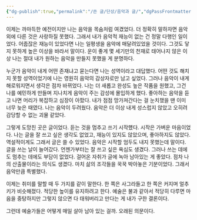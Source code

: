 ```yaml
---
{"dg-publish":true,"permalink":"/쓴 글/단상/음악과 글/","dgPassFrontmatter":true}
---
```


이제는 까마득한 예전이지만 나는 음악을 목숨처럼 여겼었다. 더 정확히 말하자면 음악 외에 다른 것은 사랑하질 못했다. 그래서 내가 음악적 재능이 없는 건 정말 다행인 일이었다. 어줍잖은 재능이 있었다면 나는 일평생을 음악에 매달려있었을 것이다. 그것도 닿지 못하게 높은 이상을 바라서 말이다. 운이 좋게 몇 세기만의 천재로 태어나지 않은 이상 나는 절대 내가 원하는 음악을 만들지 못했을 게 분명하다.

누군가 음악이 내게 어떤 존재냐고 묻는다면 나는 성역이라고 대답했다. 어떤 것도 해치지 못할 성역이었기에 나는 영원히 음악의 감상자로만 남고 싶었다. 그러나 음악이 내게 해로워지면서 생각은 점차 바뀌었다. 나는 더 새롭고 완성도 높은 작품을 원했고, 그건 나를 예민하게 만들며 지나치게 음악이 주는 감성에 몰입하게 했다. 좋아하는 음악을 듣고 나면 머리가 복잡하고 심장이 아팠다. 내가 점점 망가져간다는 걸 눈치챘을 땐 이미 너무 늦은 때였다. 나는 음악이 두려웠다. 음악은 더 이상 내게 성스럽지 않았고 오히려 감당할 수 없는 괴물 같았다.

그렇게 도망친 곳은 글이었다. 듣는 것을 멈추고 쓰기 시작헀다. 시작은 가벼운 마음이었다. 나는 글을 잘 쓰고 싶은 생각도 없었고, 재능이 있지도 않았으며, 좋아하지도 않았다. 역설적이게도 그래서 글은 쓸 수 있었다. 음악은 시작할 엄두도 내지 못했는데 말이다. 글을 쓰는 날이 늘어갔다. 언젠가부터는 잘 쓰고 싶은 욕심도 생겼다. 그러나 쓰는 데에도 멈추는 데에도 부담이 없었다. 걸어온 자취가 글에 녹아 남아있는 게 좋았다. 점차 나의 산출물이라는 의식도 생겼다. 마치 삶의 조각들을 꾹꾹 박아놓은 기분이었다. 그래서 음악만큼 특별했다.

이제는 취미를 말할 때 두 가지를 같이 말한다. 한 쪽은 사그라들고 한 쪽은 커지며 얼추 키가 비슷해졌다. 적당한 높이를 유지하려고 한다. 예술은 불과 같아서 적당히 다루면 마음을 중탕하지만 그렇지 않으면 다 태워버리고 만다는 게 내가 구한 결론이다.

그런데 예술가들은 어떻게 매일 살아 남아 있는 걸까. 오래된 의문이다.